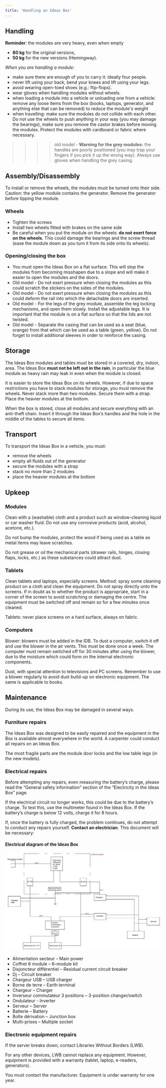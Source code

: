 ```yaml
---
title: 'Handling an Ideas Box'
---
```


## Handling

**Reminder**: the modules are very heavy, even when empty

- **80 kg** for the original versions,
- **50 kg** for the new versions (Hemingway).

_When you are handling a module:_

- make sure there are enough of you to carry it: ideally four people.
- never lift using your back, bend your knees and lift using your legs.
- avoid wearing open-toed shoes (e.g.: flip-flops).
- wear gloves when handling modules without wheels.
- when loading a module into a vehicle or unloading one from a vehicle: remove any loose items from the box (books, laptops, generator, and anything else that can be removed) to reduce the module's weight
- when travelling: make sure the modules do not collide with each other.  Do not use the wheels to push anything in your way (you may damage the bearings), make sure you remove the castor brakes before moving the modules. Protect the modules with cardboard or fabric where necessary.
>>>> old model - **Warning for the grey modules:** the handles are poorly positioned (you may trap your fingers if you pick it up the wrong way). Always use gloves when handling the grey casing.

## Assembly/Disassembly

To install or remove the wheels, the modules must be turned onto their side. Caution: the yellow module contains the generator. Remove the generator before tipping the module.

### Wheels

- Tighten the screws
- Install two wheels fitted with brakes on the same side
- Be careful when you put the module on the wheels: **do not exert force on the wheels**. This could damage the bearings and the screw thread (ease the module down as you turn it from its side onto its wheels).

### Opening/closing the box

- You must open the Ideas Box on a flat surface. This will stop the modules from becoming misshapen due to a slope and will make it easier to open the modules and the doors.
- Old model -  Do not exert pressure when closing the modules as this could scratch the stickers on the sides of the modules.
- Old model -  Do not exert pressure when closing the modules as this could deform the rail into which the detachable
doors are inserted.
- Old model -  For the legs of the grey module, assemble the leg locking mechanisms, and open them slowly. Install the adjustable legs. It is important that the module is on a flat surface so that the lids are not twisted.
- Old model -  Separate the casing that can be used as a seat (blue, orange) from that which can be used as a table (green, yellow). Do not forget to install additional sleeves in order to reinforce the casing.

## Storage

The Ideas Box modules and tables must be stored in a covered, dry, indoor, area. The Ideas Box **must not be left out in the rain**, in particular the blue module as heavy rain may leak in even when the module is closed.

It is easier to store the Ideas Box on its wheels. However, if due to space restrictions you have to stack modules for storage, you must remove the wheels. Never stack more than two modules. Secure them with a strap. Place the heavier modules at the bottom.

When the box is stored, close all modules and secure everything with an anti-theft chain. Insert it through the Ideas Box’s handles and the hole in the middle of the tables to secure all items. 

## Transport

To transport the Ideas Box in a vehicle, you must:

- remove the wheels
- empty all fluids out of the generator 
- secure the modules with a strap
- stack no more than 2 modules
- place the heavier modules at the bottom


## Upkeep

### Modules

Clean with a (washable) cloth and a product such as window-cleaning liquid or car washer fluid. Do not use any corrosive products (acid, alcohol, acetone, etc.).

Do not bump the modules, protect the wood if being used as a table as metal items may leave scratches. 

Do not grease or oil the mechanical parts (drawer rails, hinges, closing flaps, locks, etc.) as these substances could attract dust.

### Tablets

Clean tablets and laptops, especially screens. Method: spray some cleaning product on a cloth and clean the equipment. Do not spray directly onto the screens. If in doubt as to whether the product is appropriate, start in a corner of the screen to avoid scratching or damaging the centre. The equipment must be switched off and remain so for a few minutes once cleaned. 

Tablets: never place screens on a hard surface, always on fabric.

### Computers

Blower: blowers must be added in the IDB. To dust a computer, switch it off and use the blower in the air vents. This must be done once a week. The computer must remain switched off for 30 minutes after using the blower, due to the moisture which could form on the internal electronic components. 

Dust, with special attention to televisions and PC screens. Remember to use a blower regularly to avoid dust build-up on electronic equipment. The same is applicable to books. 

## Maintenance

During its use, the Ideas Box may be damaged in several ways.

### Furniture repairs

The Ideas Box was designed to be easily repaired and the equipment in the Box is available almost everywhere in the world. A carpenter could conduct all repairs on an Ideas Box. 

The most fragile parts are the module door locks and the low table legs (in the new models).

### Electrical repairs

Before attempting any repairs, even measuring the battery’s charge, please read the “General safety information” section of the “Electricity in the Ideas Box” page.

If the electrical circuit no longer works, this could be due to the battery’s charge. To test this, use the multimeter found in the Ideas Box. If the battery’s charge is below 12 volts, charge it for 8 hours.

If, once the battery is fully charged, the problem continues, do not attempt to conduct any repairs yourself. 
**Contact an electrician**. This document will be necessary:

#### Electrical diagram of the Ideas Box
![](elec_box.jpg)
- Alimentation secteur – Main power
- Coffret 6 module – 6-module kit
- Disjoncteur différentiel – Residual current circuit breaker
- Dj – Circuit breaker
- Chargeur USB – USB charger
- Borne de terre – Earth terminal
- Chargeur – Charger
- Inverseur commutateur 3 positions – 3-position changer/switch
- Ondulateur - Inverter
- Serveur – Server
- Batterie – Battery
- Boîte dérivation – Junction box
- Multi-prises – Multiple socket

### Electronic equipment repairs

If the server breaks down, contact Libraries Without Borders (LWB).

For any other devices, LWB cannot replace any equipment. However, equipment is provided with a warranty (tablet, laptop, e-readers, generators).

You must contact the manufacturer. Equipment is under warranty for one year.